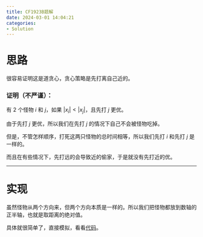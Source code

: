 ```yaml
---
title: CF1923B题解
date: 2024-03-01 14:04:21
categories:
- Solution
---
```


# 思路

很容易证明这是道贪心，贪心策略是先打离自己近的。

### 证明（不严谨）：

有 $2$ 个怪物 $i$ 和 $j$，如果 $\left | x_i \right| < \left | x_j \right |$，且先打 $j$ 更优。

由于先打 $j$ 更优，所以我们在先打 $j$ 的情况下自己不会被怪物吃掉。

但是，不管怎样顺序，打死这两只怪物的总时间相等，所以我们先打 $i$ 和先打 $j$ 是一样的。

而且在有些情况下，先打远的会导致近的偷家，于是就没有先打近的优。

<!--more-->

---

# 实现

虽然怪物从两个方向来，但两个方向本质是一样的。所以我们把怪物都放到数轴的正半轴，也就是取距离的绝对值。

具体就很简单了，直接模拟，看看[代码](https://codeforces.com/contest/1923/submission/247937836)。
